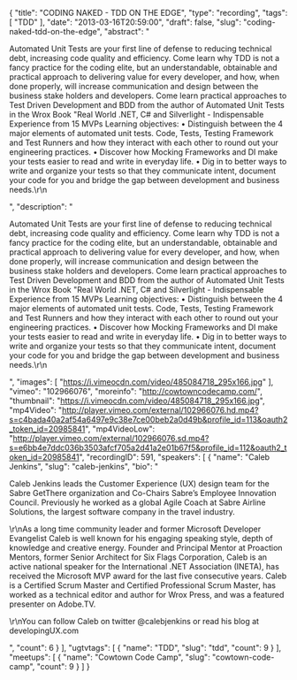 {
  "title": "CODING NAKED - TDD ON THE EDGE",
  "type": "recording",
  "tags": [
    "TDD"
  ],
  "date": "2013-03-16T20:59:00",
  "draft": false,
  "slug": "coding-naked-tdd-on-the-edge",
  "abstract": "<p>Automated Unit Tests are your first line of defense to reducing technical debt, increasing code quality and efficiency. Come learn why TDD is not a fancy practice for the coding elite, but an understandable, obtainable and practical approach to delivering value for every developer, and how, when done properly, will increase communication and design between the business stake holders and developers. Come learn practical approaches to Test Driven Development and BDD from the author of Automated Unit Tests in the Wrox Book \"Real World .NET, C# and Silverlight - Indispensable Experience from 15 MVPs Learning objectives: • Distinguish between the 4 major elements of automated unit tests. Code, Tests, Testing Framework and Test Runners and how they interact with each other to round out your engineering practices. • Discover how Mocking Frameworks and DI make your tests easier to read and write in everyday life. • Dig in to better ways to write and organize your tests so that they communicate intent, document your code for you and bridge the gap between development and business needs.\r\n</p>",
  "description": "<p>Automated Unit Tests are your first line of defense to reducing technical debt, increasing code quality and efficiency. Come learn why TDD is not a fancy practice for the coding elite, but an understandable, obtainable and practical approach to delivering value for every developer, and how, when done properly, will increase communication and design between the business stake holders and developers. Come learn practical approaches to Test Driven Development and BDD from the author of Automated Unit Tests in the Wrox Book \"Real World .NET, C# and Silverlight - Indispensable Experience from 15 MVPs Learning objectives: • Distinguish between the 4 major elements of automated unit tests. Code, Tests, Testing Framework and Test Runners and how they interact with each other to round out your engineering practices. • Discover how Mocking Frameworks and DI make your tests easier to read and write in everyday life. • Dig in to better ways to write and organize your tests so that they communicate intent, document your code for you and bridge the gap between development and business needs.\r\n</p>",
  "images": [
    "https://i.vimeocdn.com/video/485084718_295x166.jpg"
  ],
  "vimeo": "102966076",
  "moreinfo": "http://cowtowncodecamp.com/",
  "thumbnail": "https://i.vimeocdn.com/video/485084718_295x166.jpg",
  "mp4Video": "http://player.vimeo.com/external/102966076.hd.mp4?s=c4bada40a2af54a6497e9c38e7ce00beb2a0d49b&profile_id=113&oauth2_token_id=20985841",
  "mp4VideoLow": "http://player.vimeo.com/external/102966076.sd.mp4?s=e6bb4e7ddc036b3503afcf705a2d41a2e01b67f5&profile_id=112&oauth2_token_id=20985841",
  "recordingID": 591,
  "speakers": [
    {
      "name": "Caleb Jenkins",
      "slug": "caleb-jenkins",
      "bio": "<p>Caleb Jenkins leads the Customer Experience (UX) design team for the Sabre GetThere organization and Co-Chairs Sabre’s Employee Innovation Council. Previously he worked as a global Agile Coach at Sabre Airline Solutions, the largest software company in the travel industry.</p><p>\r\nAs a long time community leader and former Microsoft Developer Evangelist Caleb is well known for his engaging speaking style, depth of knowledge and creative energy. Founder and Principal Mentor at Proaction Mentors, former Senior Architect for Six Flags Corporation, Caleb is an active national speaker for the International .NET Association (INETA), has received the Microsoft MVP award for the last five consecutive years. Caleb is a Certified Scrum Master and Certified Professional Scrum Master, has worked as a technical editor and author for Wrox Press, and was a featured presenter on Adobe.TV.</p><p>\r\nYou can follow Caleb on twitter @calebjenkins or read his blog at developingUX.com</p>",
      "count": 6
    }
  ],
  "ugtvtags": [
    {
      "name": "TDD",
      "slug": "tdd",
      "count": 9
    }
  ],
  "meetups": [
    {
      "name": "Cowtown Code Camp",
      "slug": "cowtown-code-camp",
      "count": 9
    }
  ]
}